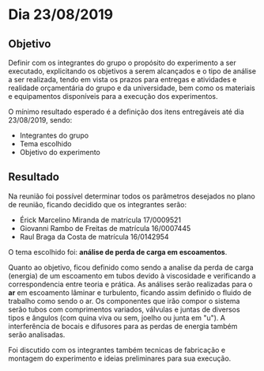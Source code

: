 # Dia 23/08/2019

## Objetivo

Definir com os integrantes do grupo o propósito do experimento a ser executado, explicitando os objetivos a serem alcançados e o tipo de análise a ser realizada, tendo em vista os prazos para entregas e atividades e realidade orçamentária do grupo e da universidade, bem como os materiais e equipamentos disponíveis para a execução dos experimentos. 

O mínimo resultado esperado é a definição dos itens entregáveis até dia 23/08/2019, sendo:

* Integrantes do grupo
* Tema escolhido
* Objetivo do experimento

## Resultado

Na reunião foi possível determinar todos os parâmetros desejados no plano de reunião, ficando decidido que os integrantes serão:

* Érick Marcelino Miranda de matrícula 17/0009521 
* Giovanni Rambo de Freitas de matrícula 16/0007445
* Raul Braga da Costa de matrícula 16/0142954

O tema escolhido foi: **análise de perda de carga em escoamentos**.

Quanto ao objetivo, ficou definido como sendo a analise da perda de carga (energia) de um escoamento em tubos devido à viscosidade e verificando a correspondencia entre teoria e prática. As análises serão realizadas para o **ar** em escoamento lâminar e turbulento, ficando assim definido o fluido de trabalho como sendo o ar. Os componentes que irão compor o sistema serão tubos com comprimentos variados, válvulas e juntas de diversos tipos e ângulos (com quina viva ou sem, joelho ou junta em "u"). A interferência de bocais e difusores para as perdas de energia também serão analisadas.

Foi discutido com os integrantes também tecnicas de fabricação e montagem do experimento e ideias preliminares para sua execução.

